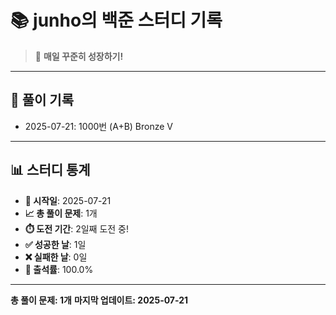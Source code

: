 # 📚 junho의 백준 스터디 기록

> 🎯 **매일 꾸준히 성장하기!**

---

## 📅 풀이 기록

- 2025-07-21: 1000번 (A+B) Bronze V

---

## 📊 스터디 통계

- **📅 시작일**: 2025-07-21
- **📈 총 풀이 문제**: 1개
- **⏱️ 도전 기간**: 2일째 도전 중!
- **✅ 성공한 날**: 1일
- **❌ 실패한 날**: 0일
- **🎯 출석률**: 100.0%

---

**총 풀이 문제: 1개**
**마지막 업데이트: 2025-07-21**
